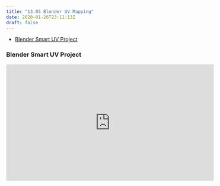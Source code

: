 ```yaml
---
title: "13.05 Blender UV Mapping"
date: 2020-01-26T23:11:13Z
draft: false
---
```


- [Blender Smart UV Project](https://youtu.be/MkT4xIhoaLM)

<div class="video-grid">

<div class="video-card">

### Blender Smart UV Project

<div class="iframe-16-9-container">
<iframe class="youTubeIframe" width="560" height="315" src="https://www.youtube.com/embed/MkT4xIhoaLM?rel=0" title="YouTube video player" frameborder="0" allow="accelerometer; autoplay; clipboard-write; encrypted-media; gyroscope; picture-in-picture; web-share" allowfullscreen></iframe>
</div>
</div>

</div>
